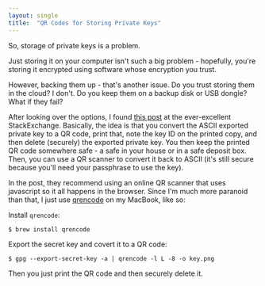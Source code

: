 ```yaml
---
layout: single
title:  "QR Codes for Storing Private Keys"
---
```


So, storage of private keys is a problem.

Just storing it on your computer isn\'t such a big problem - hopefully,
you\'re storing it encrypted using software whose encryption you trust.

However, backing them up - that\'s another issue. Do you trust storing
them in the cloud? I don\'t. Do you keep them on a backup disk or USB
dongle? What if they fail?

After looking over the options, I found [this
post](http://security.stackexchange.com/a/51776) at the ever-excellent
StackExchange. Basically, the idea is that you convert the ASCII
exported private key to a QR code, print that, note the key ID on the
printed copy, and then delete (securely) the exported private key. You
then keep the printed QR code somewhere safe - a safe in your house or
in a safe deposit box. Then, you can use a QR scanner to convert it back
to ASCII (it\'s still secure because you\'ll need your passphrase to use
the key).

In the post, they recommend using an online QR scanner that uses
javascript so it all happens in the browser. Since I\'m much more
paranoid than that, I just use
[qrencode](http://fukuchi.org/works/qrencode/manual/) on my MacBook,
like so:

Install `qrencode`:

    $ brew install qrencode

Export the secret key and covert it to a QR code:

    $ gpg --export-secret-key -a | qrencode -l L -8 -o key.png

Then you just print the QR code and then securely delete it.
